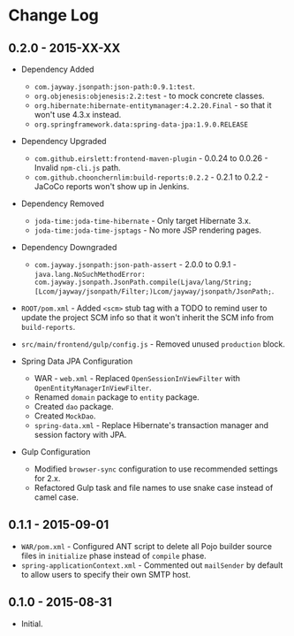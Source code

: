 # Change Log

## 0.2.0 - 2015-XX-XX

* Dependency Added
    * `com.jayway.jsonpath:json-path:0.9.1:test`.
    * `org.objenesis:objenesis:2.2:test` - to mock concrete classes.
    * `org.hibernate:hibernate-entitymanager:4.2.20.Final` - so that it won't use 4.3.x instead.
    * `org.springframework.data:spring-data-jpa:1.9.0.RELEASE`
    
* Dependency Upgraded
    * `com.github.eirslett:frontend-maven-plugin` - 0.0.24 to 0.0.26 - Invalid `npm-cli.js` path.
    * `com.github.choonchernlim:build-reports:0.2.2` - 0.2.1 to 0.2.2 - JaCoCo reports won't show up in Jenkins.
    
* Dependency Removed
    * `joda-time:joda-time-hibernate` - Only target Hibernate 3.x.
    * `joda-time:joda-time-jsptags` - No more JSP rendering pages.

* Dependency Downgraded 
    * `com.jayway.jsonpath:json-path-assert` - 2.0.0 to 0.9.1 - `java.lang.NoSuchMethodError: com.jayway.jsonpath.JsonPath.compile(Ljava/lang/String;[Lcom/jayway/jsonpath/Filter;)Lcom/jayway/jsonpath/JsonPath;`.

* `ROOT/pom.xml` - Added `<scm>` stub tag with a TODO to remind user to update the project SCM info so that it won't inherit the SCM info from `build-reports`.
* `src/main/frontend/gulp/config.js` - Removed unused `production` block.

* Spring Data JPA Configuration
    * WAR - `web.xml` - Replaced `OpenSessionInViewFilter` with `OpenEntityManagerInViewFilter`.
    * Renamed `domain` package to `entity` package.
    * Created `dao` package.
    * Created `MockDao`.
    * `spring-data.xml` - Replace Hibernate's transaction manager and session factory with JPA.

* Gulp Configuration
    * Modified `browser-sync` configuration to use recommended settings for 2.x.
    * Refactored Gulp task and file names to use snake case instead of camel case.

## 0.1.1 - 2015-09-01

* `WAR/pom.xml` - Configured ANT script to delete all Pojo builder source files in `initialize` phase instead of `compile` phase.
* `spring-applicationContext.xml` - Commented out `mailSender` by default to allow users to specify their own SMTP host.

## 0.1.0 - 2015-08-31

* Initial.
